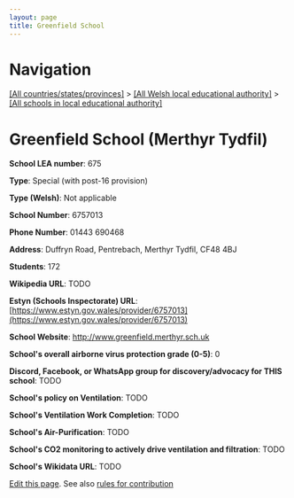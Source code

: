 ```yaml
---
layout: page
title: Greenfield School
---
```

# Navigation

[[All countries/states/provinces]](../../..) > [[All Welsh local educational authority]](../..) > [[All schools in local educational authority]](..)

# Greenfield School (Merthyr Tydfil)

**School LEA number**: 675

**Type**: Special (with post-16 provision)

**Type (Welsh)**: Not applicable

**School Number**: 6757013

**Phone Number**: 01443 690468

**Address**: Duffryn Road, Pentrebach, Merthyr Tydfil, CF48 4BJ

**Students**: 172

**Wikipedia URL**: TODO

**Estyn (Schools Inspectorate) URL**: [https://www.estyn.gov.wales/provider/6757013](https://www.estyn.gov.wales/provider/6757013)

**School Website**: http://www.greenfield.merthyr.sch.uk

**School's overall airborne virus protection grade (0-5)**: 0

**Discord, Facebook, or WhatsApp group for discovery/advocacy for THIS school**: TODO

**School's policy on Ventilation**: TODO

**School's Ventilation Work Completion**: TODO

**School's Air-Purification**: TODO

**School's CO2 monitoring to actively drive ventilation and filtration**: TODO

**School's Wikidata URL**: TODO




[Edit this page](https://github.com/ventilate-schools/Wales/edit/prif/./Merthyr_Tydfil/Greenfield_School.md). See also [rules for contribution](../../../contribution-rules/)